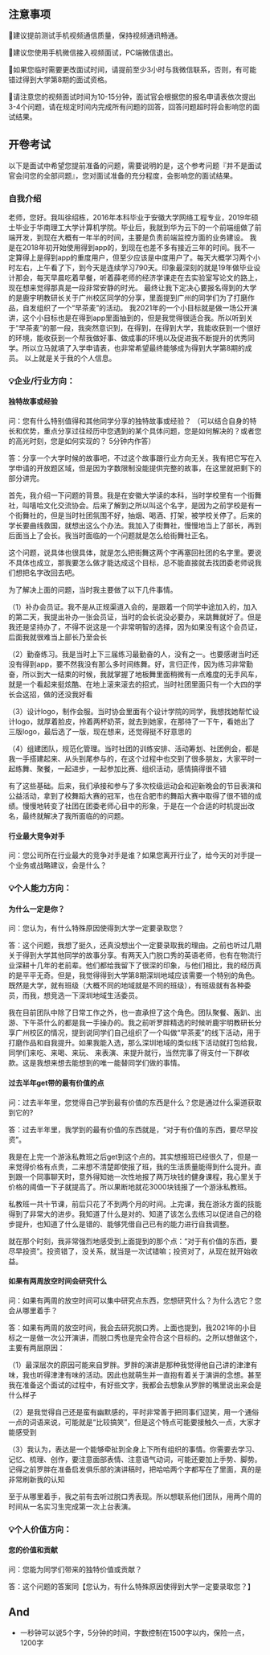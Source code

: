 
## 注意事项

🎈建议提前测试手机视频通信质量，保持视频通讯畅通。

🎈建议您使用手机微信接入视频面试，PC端微信退出。

🎈如果您临时需要更改面试时间，请提前至少3小时与我微信联系，否则，有可能错过得到大学第8期的面试资格。

🎈请注意您的视频面试时间为10-15分钟，面试官会根据您的报名申请表依次提出3-4个问题，请在规定时间内完成所有问题的回答，回答问题超时将会影响您的面试结果。

## 开卷考试

以下是面试中希望您提前准备的问题，需要说明的是，这个参考问题『并不是面试官会问您的全部问题』，您对面试准备的充分程度，会影响您的面试结果。

### 自我介绍
老师，您好。我叫徐绍栋，2016年本科毕业于安徽大学网络工程专业，2019年硕士毕业于华南理工大学计算机学院。毕业后，我就到华为云下的一个前端组做了前端开发，到现在大概有一年半的时间，主要是负责前端监控方面的业务建设。
我是在2018年初开始使用得到app的，到现在也差不多有接近三年的时间。我不一定算得上是得到app的重度用户，但至少应该是中度用户了。每天大概学习两个小时左右，上午看了下，到今天是连续学习790天。印象最深刻的就是19年做毕业设计那会，每天早晨吃着早餐，听着薛老师的经济学课走在去实验室写论文的路上，现在想来觉得那真是一段非常安静的时光。
最终让我下定决心要报名得到的大学的是鹿宇明教研长关于广州校区同学的分享，里面提到广州的同学们为了打磨作品，自发组织了一个“早茶麦”的活动。
我2021年的一个小目标就是做一场公开演讲，这个小目标也是在得到app里面抽到的，但是我觉得很适合我。所以听到关于“早茶麦”的那一段，我突然意识到，在得到，在得到大学，我能收获到一个很好的环境，能收获到一个帮我做好事、做成事的环境以及促进我不断提升的优秀同学。所以立马就填了入学申请表，也非常希望最终能够成为得到大学第8期的成员。
以上就是关于我的个人信息。

### 💡企业/行业方向：
#### 独特故事或经验
问：您有什么特别值得和其他同学分享的独特故事或经验？ （可以结合自身的特长和优势，重点分享过往经历中您遇到的某个具体问题，您是如何解决的？或者您的高光时刻，您是如何实现的？ 5分钟内作答）

答：分享一个大学时候的故事吧，不过这个故事跟行业方向无关。我有把它写在入学申请的开放题区域，但是因为字数限制没能提供完整的故事，在这里就把剩下的部分讲完。

首先，我介绍一下问题的背景。我是在安徽大学读的本科，当时学校里有一个街舞社，叫嘻哈文化交流协会。后来了解到之所以叫这个名字，是因为之前学校是有一个街舞社的，但是当时社团氛围不好，抽烟、喝酒、打架，被学校关停了。后来的学长要曲线救国，就想出这么个办法。我加入了街舞社，慢慢地当上了部长，再到后面当上了会长。我当时面临的一个问题就是怎么给街舞社正名。

这个问题，说具体也很具体，就是怎么把街舞这两个字再塞回社团的名字里。要说不具体也成立，那我要怎么做才能达成这个目标，总不能直接就去找团委老师说我们想把名字改回去吧。

为了解决上面的问题，当时我主要做了以下几件事情。

（1）补办会员证。我不是从正规渠道入会的，是跟着一个同学中途加入的，加入的第二天，我提出补办一张会员证，当时的会长说没必要办，来跳舞就好了。但是我还是坚持办了，不得不说这是一个非常明智的选择，因为如果没有这个会员证，后面我就很难当上部长乃至会长 

（2）勤奋练习。我是当时上下三届练习最勤奋的人，没有之一。也要感谢当时还没有得到app，要不然我没有那么多时间练舞。好，言归正传，因为练习非常勤奋，所以到大一结束的时候，我就掌握了地板舞里面稍微有一点难度的无手风车，就是一个看起来挺炫酷、在地上滚来滚去的招式，当时社团里面只有一个大四的学长会这招，做的还没我好看

（3）设计logo，制作会服。当时协会里面有个设计学院的同学，我想找她帮忙设计logo，就厚着脸皮，拎着两杯奶茶，就去到她家，在那待了一下午，看她出了三版logo，最后选了一版，现在想来，还觉得挺不好意思的

（4）组建团队，规范化管理。当时社团的训练安排、活动筹划、社团例会，都是我一手搭建起来、从头到尾参与的，在这个过程中也交到了很多朋友，大家平时一起练舞、聚餐，一起进步，一起参加比赛、组织活动，感情搞得很不错

有了这些基础。后来，我们承接和参与了多次校级运动会和迎新晚会的节目表演和公益活动，拿到了校舞蹈大赛的冠军，也在合肥市的舞蹈大赛中取得了很不错的成绩。慢慢地转变了社团在团委老师心目中的形象，于是在一个合适的时机提出改名，最终就解决了我所面临的的问题。

#### 行业最大竞争对手
问：您公司所在行业最大的竞争对手是谁？如果您离开行业了，给今天的对手提一个业务或战略建议，会是什么？

### 💡个人能力方向：
#### 为什么一定是你？
问：您认为，有什么特殊原因使得到大学一定要录取您？

答：这个问题，我想了挺久，还真没想出个一定要录取我的理由。之前也听过几期关于得到大学其他同学的故事分享。有两天入门脱口秀的英语老师，也有在物流行业深耕十几年的老前辈。他们都给我留下了很深的印象，与他们相比，我的经历真的是平平无奇。但是，我觉得得到大学第8期深圳地域应该需要一个特别的角色。既然是大学，就有班级（大概不同的地域就是不同的班级），有班级就有各种委员，而我，想竞选一下深圳地域生活委员。

我在目前团队中除了日常工作之外，也一直承担了这个角色。团队聚餐、轰趴、出游、下午茶什么的都是我一手操办的。我之前听罗胖精选的时候听鹿宇明教研长分享广州校区的情况，提到说同学们自己组织了一个叫做“早茶麦”的线下活动，用于打磨作品和自我提升。如果我能入选，那么深圳地域的类似线下活动就打包给我，同学们来吃、来喝、来玩、 来表演、来提升就行，当然完事了得支付一下群收款。这是我想来想去能想到的唯一能替同学们做的事情。


#### 过去半年get带的最有价值的点
问：过去半年里，您觉得自己学到最有价值的东西是什么？您是通过什么渠道获取到它的?

答：过去半年里，我学到的最有价值的东西就是，“对于有价值的东西，要尽早投资”。

我是在上完一个游泳私教班之后get到这个点的。其实想报班已经很久了，但是一来觉得价格有点贵，二来想不清楚即使报了班，我的生活质量能得到什么提升。直到跟一个同事聊天时，意外得知她一次性地报了两万块钱的健身课程，我心里关于价格的阈值一下子就提高了。所以果断地就花3000块钱报了一个游泳私教班。

私教班一共十节课，前后只花了不到两个月的时间。上完课，我在游泳方面的技能得到了非常大的进步。我知道了什么是对的、知道了该怎么去练习以促进自己的稳步提升，也知道了什么是错的、能够凭借自己已有的能力进行自我调整。

就在那个时刻，我非常强烈地感受到上面提到的那个点：“对于有价值的东西，要尽早投资”。投资错了，没关系，就当是一次试错嘛；投资对了，从现在就开始收益。

#### 如果有两周放空时间会研究什么
问：如果有两周的放空时间可以集中研究点东西，您想研究什么？为什么选它？您会从哪里着手？

答：如果有两周的放空时间，我会去研究脱口秀。上面也提到，我2021年的小目标之一是做一次公开演讲，而脱口秀也是完全符合这个目标的。之所以想做这个，主要有两层原因：

（1）最深层次的原因可能来自罗胖。罗胖的演讲是那种我觉得他自己讲的津津有味，我也听得津津有味的活动。因此也就萌生并一直抱有着关于演讲的念想。甚至我在准备这个面试的过程中，有好些文字，我都会去想象从罗胖的嘴里说出来会是什么样子

（2）是我觉得自己还是蛮有幽默感的，平时非常善于把同事们逗笑，用一个通俗一点的词语来说，可能就是“比较搞笑”，但是这个特点可能要接触久一点，大家才能感受到

（3）我认为，表达是一个能够牵扯到全身上下所有组织的事情。你需要去学习、记忆、梳理、创作，要注意面部表情、注意语气动词，可能还要加上手势、脚势。记得之前罗胖在准备启发俱乐部的演讲稿时，把哈哈两个字都写在了里面，真的是非常刷新我的认知

至于从哪里着手，我之前有去听过脱口秀表现。所以想联系他们团队，用两个周的时间从一名实习生完成第一次上台表演。

### 💡个人价值方向：
#### 您的价值和贡献
问：您能为同学们带来的独特价值或贡献？

答：这个问题的答案同【您认为，有什么特殊原因使得到大学一定要录取您？】

## And
- 一秒钟可以说5个字，5分钟的时间，字数控制在1500字以内，保险一点，1200字